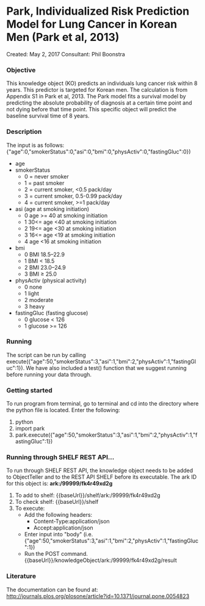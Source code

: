 # Park, Individualized Risk Prediction Model for Lung Cancer in Korean Men (Park et al, 2013)
Created: May 2, 2017
Consultant: Phil Boonstra


### Objective
This knowledge object (KO) predicts an individuals lung cancer risk within 8 years. This predictor is targeted for Korean men. The calculation is from Appendix S1 in Park et al, 2013. The Park model fits a survival model by predicting the absolute probability of diagnosis at a certain time point and not dying before that time point. This specific object will predict the baseline survival time of 8 years.

### Description
The input is as follows: {"age":0,"smokerStatus":0,"asi":0,"bmi":0,"physActiv":0,"fastingGluc":0})
- age
- smokerStatus
    - 0 = never smoker
    - 1 = past smoker
    - 2 = current smoker, <0.5 pack/day
    - 3 = current smoker, 0.5-0.99 pack/day
    - 4 = current smoker, >=1 pack/day
- asi (age at smoking initiation)
    - 0 age >= 40 at smoking initiation
    - 1 30<= age <40 at smoking initiation
    - 2 19<= age <30 at smoking initiation
    - 3 16<= age <19 at smoking initiation
    - 4 age <16 at smoking initiation
- bmi
    - 0 BMI 18.5–22.9
    - 1 BMI < 18.5
    - 2 BMI 23.0–24.9
    - 3 BMI ≥ 25.0
- physActiv (physical activity)
    - 0 none
    - 1 light
    - 2 moderate
    - 3 heavy
- fastingGluc (fasting glucose)
    - 0 glucose < 126
    - 1 glucose >= 126


### Running
The script can be run by calling execute({"age":50,"smokerStatus":3,"asi":1,"bmi":2,"physActiv":1,"fastingGluc":1}). We have also included a test() function that we suggest running before running your data through.


### Getting started
To run program from terminal, go to terminal and cd into the directory where the python file is located. Enter the following:
1. python
2. import park
3. park.execute({"age":50,"smokerStatus":3,"asi":1,"bmi":2,"physActiv":1,"fastingGluc":1})

### Running through SHELF REST API...
To run through SHELF REST API, the knowledge object needs to be added to ObjectTeller and to the REST API SHELF before its executable.
The ark ID for this object is: **ark:/99999/fk4r49xd2g**

1. To add to shelf: {{baseUrl}}/shelf/ark:/99999/fk4r49xd2g
2. To check shelf: {{baseUrl}}/shelf
3. To execute:
   - Add the following headers:
     - Content-Type:application/json
     - Accept:application/json
   - Enter input into "body" (i.e. {"age":50,"smokerStatus":3,"asi":1,"bmi":2,"physActiv":1,"fastingGluc":1})
   - Run the POST command. {{baseUrl}}/knowledgeObject/ark:/99999/fk4r49xd2g/result

### Literature
The documentation can be found at: http://journals.plos.org/plosone/article?id=10.1371/journal.pone.0054823
